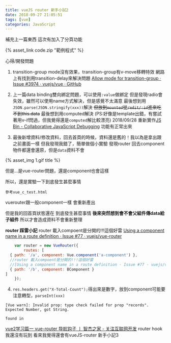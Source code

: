 ```yaml
---
title: vueJS router 新手小試2
date: 2018-09-27 21:05:51
tags: [vue]
categories: JavaScript
---
```


補充上一篇東西
這次有加入了分頁功能

<!--more-->

{% asset_link code.zip "範例程式" %}

心得/開發問題

1. transition-group mode沒有效果，transition-group有v-move移轉特效
網路上有找到用transition-delay來解決問題
[Allow mode for transition-group · Issue #3974 · vuejs/vue · GitHub](https://github.com/vuejs/vue/issues/3974)

2. 上一篇data binding雙向綁定問題，可以使用`:value`做綁定
但是發現radio會失效，雖然可以使用name方式解決，但是感覺不太滿意
最後想到用`JSON.parse(JSON.stringify(xxx))`解決
~~但放到`mounted`從`/edit/:id`進來吃不到this.data~~
最後想到用computed解決
(PS:好像是template出錯，有嘗試著用v-if閃過，但我覺得還是`computed`解比較漂亮)
2018/09/28 重新實作[JS Bin - Collaborative JavaScript Debugging](http://jsbin.com/siciwelobo/1/edit?html,js,output)
功能有正常出來


3. 最後新增資料/修改資料，回去首頁的時候，資料還是舊的！我以為是拿出跟之前畫面一樣
但我發現我錯了，簡單做個小實驗
發現router 回去component物件都還會還原，但是`data`資料不會

{% asset_img 1.gif title %}

但是...是vue-router問題，還是component也會這樣

所以，還是實驗一下到底發生甚麼事情

`參考vue_c_test.html`

vuerouter跟一般component一樣
會重新產出

但是我的回首頁狀態還在
到底發生甚麼事情
**後來突然想到會不會父組件傳data給子組件**
所以才會造成資料不會重新整理

**router 踩雷小記**
router 載入compoent是分開的!!!這個好雷
[Using a component name in a route definition · Issue #77 · vuejs/vue-router](https://github.com/vuejs/vue-router/issues/77)
```js
    var router = new VueRouter({
        routes: [
  { path: '/a', component: Vue.component('a-component') },
  //router 載入compoent是分開的!!!這個好雷
  //[Using a component name in a route definition · Issue #77 · vuejs/vue-router](https://github.com/vuejs/vue-router/issues/77)
  { path: '/b', component: BComponent }
]
    });
```


4. `res.headers.get("X-Total-Count");`得出來是數字，放到component可能要注意轉型，`parseInt(xxx)`
```
[Vue warn]: Invalid prop: type check failed for prop "records". Expected Number, got String.

found in
```


[vue2学习篇一 vue-router 导航钩子 丨 智杰之家 - 关注互联网开发](https://www.zhi-jie.net/vue2-study-vue-router-navigation-hook/)
router hook我還沒有玩到
看來我覺得還會有vueJS-router 新手小記3